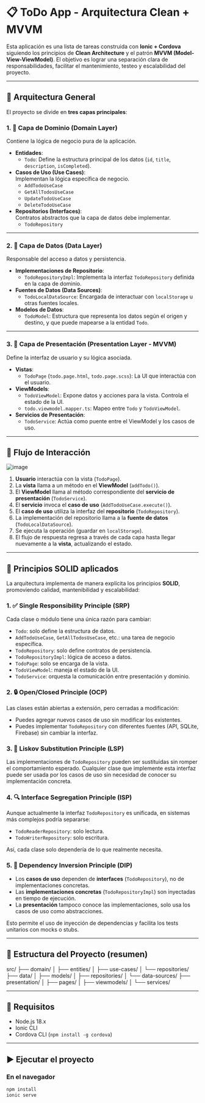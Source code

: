 # 📋 ToDo App - Arquitectura Clean + MVVM

Esta aplicación es una lista de tareas construida con **Ionic + Cordova** siguiendo los principios de **Clean Architecture** y el patrón **MVVM (Model-View-ViewModel)**. El objetivo es lograr una separación clara de responsabilidades, facilitar el mantenimiento, testeo y escalabilidad del proyecto.

---

## 🧱 Arquitectura General

El proyecto se divide en **tres capas principales**:

### 1. 🧠 Capa de Dominio (Domain Layer)

Contiene la lógica de negocio pura de la aplicación.

- **Entidades**:  
  - `Todo`: Define la estructura principal de los datos (`id`, `title`, `description`, `isCompleted`).
- **Casos de Uso (Use Cases)**:  
  Implementan la lógica específica de negocio.
  - `AddTodoUseCase`
  - `GetAllTodosUseCase`
  - `UpdateTodoUseCase`
  - `DeleteTodoUseCase`
- **Repositorios (Interfaces)**:  
  Contratos abstractos que la capa de datos debe implementar.
  - `TodoRepository`

---

### 2. 💾 Capa de Datos (Data Layer)

Responsable del acceso a datos y persistencia.

- **Implementaciones de Repositorio**:
  - `TodoRepositoryImpl`: Implementa la interfaz `TodoRepository` definida en la capa de dominio.
- **Fuentes de Datos (Data Sources)**:
  - `TodoLocalDataSource`: Encargada de interactuar con `localStorage` u otras fuentes locales.
- **Modelos de Datos**:
  - `TodoModel`: Estructura que representa los datos según el origen y destino, y que puede mapearse a la entidad `Todo`.

---

### 3. 🎨 Capa de Presentación (Presentation Layer - MVVM)

Define la interfaz de usuario y su lógica asociada.

- **Vistas**:  
  - `TodoPage` (`todo.page.html`, `todo.page.scss`): La UI que interactúa con el usuario.
- **ViewModels**:  
  - `TodoViewModel`: Expone datos y acciones para la vista. Controla el estado de la UI.
  - `todo.viewmodel.mapper.ts`: Mapeo entre `Todo` y `TodoViewModel`.
- **Servicios de Presentación**:  
  - `TodoService`: Actúa como puente entre el ViewModel y los casos de uso.

---

## 🔁 Flujo de Interacción

![image](./diagram-flow.png)

1. **Usuario** interactúa con la vista (`TodoPage`).
2. La **vista** llama a un método en el **ViewModel** (`addTodo()`).
3. El **ViewModel** llama al método correspondiente del **servicio de presentación** (`TodoService`).
4. El **servicio** invoca el **caso de uso** (`AddTodoUseCase.execute()`).
5. El **caso de uso** utiliza la interfaz del **repositorio** (`TodoRepository`).
6. La implementación del repositorio llama a la **fuente de datos** (`TodoLocalDataSource`).
7. Se ejecuta la operación (guardar en `localStorage`).
8. El flujo de respuesta regresa a través de cada capa hasta llegar nuevamente a la **vista**, actualizando el estado.

---

## 🧭 Principios SOLID aplicados

La arquitectura implementa de manera explícita los principios **SOLID**, promoviendo calidad, mantenibilidad y escalabilidad:

### 1. ✅ Single Responsibility Principle (SRP)

Cada clase o módulo tiene una única razón para cambiar:

- `Todo`: solo define la estructura de datos.
- `AddTodoUseCase`, `GetAllTodosUseCase`, etc.: una tarea de negocio específica.
- `TodoRepository`: solo define contratos de persistencia.
- `TodoRepositoryImpl`: lógica de acceso a datos.
- `TodoPage`: solo se encarga de la vista.
- `TodoViewModel`: maneja el estado de la UI.
- `TodoService`: orquesta la comunicación entre presentación y dominio.

### 2. 🔒 Open/Closed Principle (OCP)

Las clases están abiertas a extensión, pero cerradas a modificación:

- Puedes agregar nuevos casos de uso sin modificar los existentes.
- Puedes implementar `TodoRepository` con diferentes fuentes (API, SQLite, Firebase) sin cambiar la interfaz.

### 3. 🔄 Liskov Substitution Principle (LSP)

Las implementaciones de `TodoRepository` pueden ser sustituidas sin romper el comportamiento esperado. Cualquier clase que implemente esta interfaz puede ser usada por los casos de uso sin necesidad de conocer su implementación concreta.

### 4. 🔍 Interface Segregation Principle (ISP)

Aunque actualmente la interfaz `TodoRepository` es unificada, en sistemas más complejos podría separarse:

- `TodoReaderRepository`: solo lectura.
- `TodoWriterRepository`: solo escritura.

Así, cada clase solo dependería de lo que realmente necesita.

### 5. 🧩 Dependency Inversion Principle (DIP)

- Los **casos de uso** dependen de **interfaces** (`TodoRepository`), no de implementaciones concretas.
- Las **implementaciones concretas** (`TodoRepositoryImpl`) son inyectadas en tiempo de ejecución.
- La **presentación** tampoco conoce las implementaciones, solo usa los casos de uso como abstracciones.

Esto permite el uso de inyección de dependencias y facilita los tests unitarios con mocks o stubs.

---

## 📁 Estructura del Proyecto (resumen)
src/
├── domain/
│ ├── entities/
│ ├── use-cases/
│ └── repositories/
├── data/
│ ├── models/
│ ├── repositories/
│ └── data-sources/
├── presentation/
│ ├── pages/
│ ├── viewmodels/
│ └── services/


---

## 📌 Requisitos

- Node.js 18.x
- Ionic CLI
- Cordova CLI (`npm install -g cordova`)

---

## ▶️ Ejecutar el proyecto

### En el navegador
```bash
npm install
ionic serve

